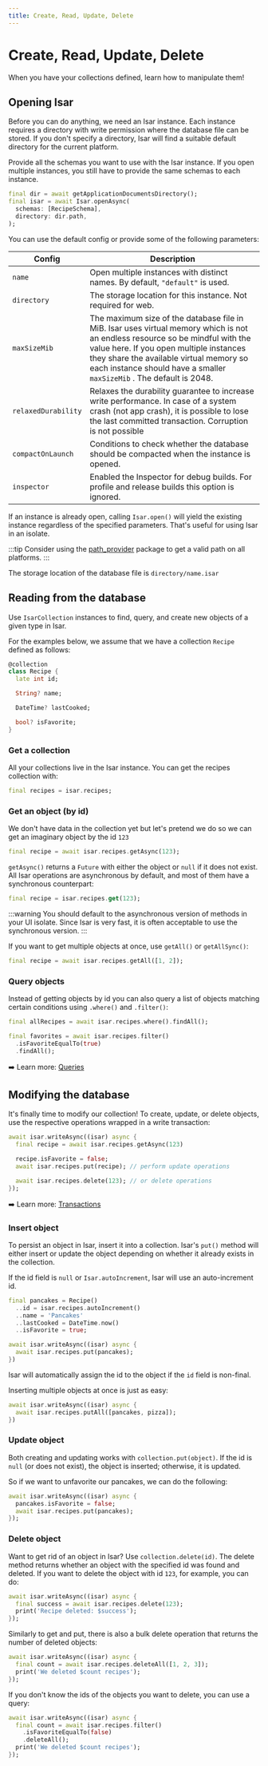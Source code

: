```yaml
---
title: Create, Read, Update, Delete
---
```


# Create, Read, Update, Delete

When you have your collections defined, learn how to manipulate them!

## Opening Isar

Before you can do anything, we need an Isar instance. Each instance requires a directory with write permission where the database file can be stored. If you don't specify a directory, Isar will find a suitable default directory for the current platform.

Provide all the schemas you want to use with the Isar instance. If you open multiple instances, you still have to provide the same schemas to each instance.

```dart
final dir = await getApplicationDocumentsDirectory();
final isar = await Isar.openAsync(
  schemas: [RecipeSchema],
  directory: dir.path,
);
```

You can use the default config or provide some of the following parameters:

| Config              | Description                                                                                                                                                                                                                                                                                  |
| ------------------- | -------------------------------------------------------------------------------------------------------------------------------------------------------------------------------------------------------------------------------------------------------------------------------------------- |
| `name`              | Open multiple instances with distinct names. By default, `"default"` is used.                                                                                                                                                                                                                |
| `directory`         | The storage location for this instance. Not required for web.                                                                                                                                                                                                                                |
| `maxSizeMib`        | The maximum size of the database file in MiB. Isar uses virtual memory which is not an endless resource so be mindful with the value here. If you open multiple instances they share the available virtual memory so each instance should have a smaller `maxSizeMib` . The default is 2048. |
| `relaxedDurability` | Relaxes the durability guarantee to increase write performance. In case of a system crash (not app crash), it is possible to lose the last committed transaction. Corruption is not possible                                                                                                 |
| `compactOnLaunch`   | Conditions to check whether the database should be compacted when the instance is opened.                                                                                                                                                                                                    |
| `inspector`         | Enabled the Inspector for debug builds. For profile and release builds this option is ignored.                                                                                                                                                                                               |

If an instance is already open, calling `Isar.open()` will yield the existing instance regardless of the specified parameters. That's useful for using Isar in an isolate.

:::tip
Consider using the [path_provider](https://pub.dev/packages/path_provider) package to get a valid path on all platforms.
:::

The storage location of the database file is `directory/name.isar`

## Reading from the database

Use `IsarCollection` instances to find, query, and create new objects of a given type in Isar.

For the examples below, we assume that we have a collection `Recipe` defined as follows:

```dart
@collection
class Recipe {
  late int id;

  String? name;

  DateTime? lastCooked;

  bool? isFavorite;
}
```

### Get a collection

All your collections live in the Isar instance. You can get the recipes collection with:

```dart
final recipes = isar.recipes;
```

### Get an object (by id)

We don't have data in the collection yet but let's pretend we do so we can get an imaginary object by the id `123`

```dart
final recipe = await isar.recipes.getAsync(123);
```

`getAsync()` returns a `Future` with either the object or `null` if it does not exist. All Isar operations are asynchronous by default, and most of them have a synchronous counterpart:

```dart
final recipe = isar.recipes.get(123);
```

:::warning
You should default to the asynchronous version of methods in your UI isolate. Since Isar is very fast, it is often acceptable to use the synchronous version.
:::

If you want to get multiple objects at once, use `getAll()` or `getAllSync()`:

```dart
final recipe = await isar.recipes.getAll([1, 2]);
```

### Query objects

Instead of getting objects by id you can also query a list of objects matching certain conditions using `.where()` and `.filter()`:

```dart
final allRecipes = await isar.recipes.where().findAll();

final favorites = await isar.recipes.filter()
  .isFavoriteEqualTo(true)
  .findAll();
```

➡️ Learn more: [Queries](queries)

## Modifying the database

It's finally time to modify our collection! To create, update, or delete objects, use the respective operations wrapped in a write transaction:

```dart
await isar.writeAsync((isar) async {
  final recipe = await isar.recipes.getAsync(123)

  recipe.isFavorite = false;
  await isar.recipes.put(recipe); // perform update operations

  await isar.recipes.delete(123); // or delete operations
});
```

➡️ Learn more: [Transactions](transactions)

### Insert object

To persist an object in Isar, insert it into a collection. Isar's `put()` method will either insert or update the object depending on whether it already exists in the collection.

If the id field is `null` or `Isar.autoIncrement`, Isar will use an auto-increment id.

```dart
final pancakes = Recipe()
  ..id = isar.recipes.autoIncrement()
  ..name = 'Pancakes'
  ..lastCooked = DateTime.now()
  ..isFavorite = true;

await isar.writeAsync((isar) async {
  await isar.recipes.put(pancakes);
})
```

Isar will automatically assign the id to the object if the `id` field is non-final.

Inserting multiple objects at once is just as easy:

```dart
await isar.writeAsync((isar) async {
  await isar.recipes.putAll([pancakes, pizza]);
})
```

### Update object

Both creating and updating works with `collection.put(object)`. If the id is `null` (or does not exist), the object is inserted; otherwise, it is updated.

So if we want to unfavorite our pancakes, we can do the following:

```dart
await isar.writeAsync((isar) async {
  pancakes.isFavorite = false;
  await isar.recipes.put(pancakes);
});
```

### Delete object

Want to get rid of an object in Isar? Use `collection.delete(id)`. The delete method returns whether an object with the specified id was found and deleted. If you want to delete the object with id `123`, for example, you can do:

```dart
await isar.writeAsync((isar) async {
  final success = await isar.recipes.delete(123);
  print('Recipe deleted: $success');
});
```

Similarly to get and put, there is also a bulk delete operation that returns the number of deleted objects:

```dart
await isar.writeAsync((isar) async {
  final count = await isar.recipes.deleteAll([1, 2, 3]);
  print('We deleted $count recipes');
});
```

If you don't know the ids of the objects you want to delete, you can use a query:

```dart
await isar.writeAsync((isar) async {
  final count = await isar.recipes.filter()
    .isFavoriteEqualTo(false)
    .deleteAll();
  print('We deleted $count recipes');
});
```
